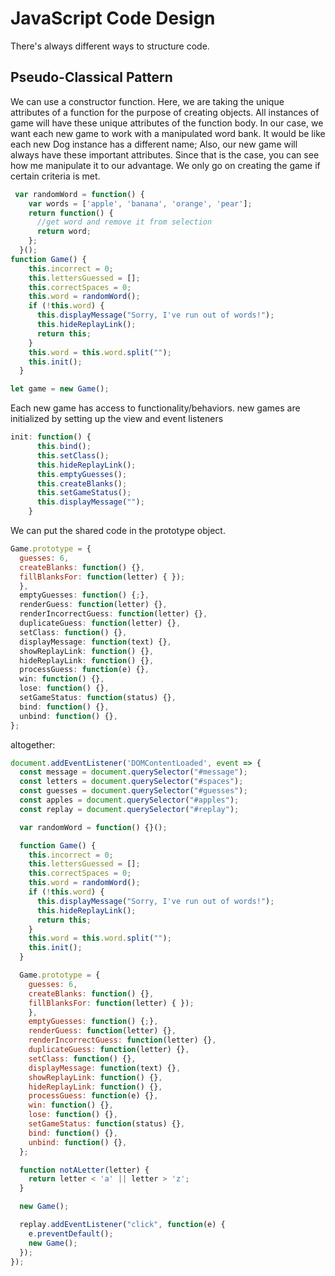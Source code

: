 # JavaScript Code Design

There's always different ways to structure code.

## Pseudo-Classical Pattern
We can use a constructor function.  Here, we are taking the unique attributes of a function for the purpose of creating objects.
All instances of game will have these unique attributes of the function body. 
In our case, we want each new game to work with a manipulated word bank. It would be like each new Dog instance has a different name;
Also, our new game will always have these important attributes.
Since that is the case, you can see how me manipulate it to our advantage.
We only go on creating the game if certain criteria is met.

```javascript
 var randomWord = function() {
    var words = ['apple', 'banana', 'orange', 'pear'];
    return function() {
      //get word and remove it from selection
      return word;
    };
  }();
function Game() {
    this.incorrect = 0;
    this.lettersGuessed = [];
    this.correctSpaces = 0;
    this.word = randomWord();
    if (!this.word) {
      this.displayMessage("Sorry, I've run out of words!");
      this.hideReplayLink();
      return this;
    }
    this.word = this.word.split("");
    this.init();
  }

let game = new Game();
```

Each new game has access to  functionality/behaviors.
new games are initialized by setting up the view and 
event listeners
```javascript
init: function() {
      this.bind();
      this.setClass();
      this.hideReplayLink();
      this.emptyGuesses();
      this.createBlanks();
      this.setGameStatus();
      this.displayMessage("");
    }
```

We can put the shared code in the prototype object. 
```javascript 
Game.prototype = {
  guesses: 6,
  createBlanks: function() {},
  fillBlanksFor: function(letter) { });
  },
  emptyGuesses: function() {;},
  renderGuess: function(letter) {},
  renderIncorrectGuess: function(letter) {},
  duplicateGuess: function(letter) {},
  setClass: function() {},
  displayMessage: function(text) {},
  showReplayLink: function() {},
  hideReplayLink: function() {},
  processGuess: function(e) {},
  win: function() {},
  lose: function() {},
  setGameStatus: function(status) {},
  bind: function() {},
  unbind: function() {},
};
```

altogether:

```javascript
document.addEventListener('DOMContentLoaded', event => {
  const message = document.querySelector("#message");
  const letters = document.querySelector("#spaces");
  const guesses = document.querySelector("#guesses");
  const apples = document.querySelector("#apples");
  const replay = document.querySelector("#replay");

  var randomWord = function() {}();

  function Game() {
    this.incorrect = 0;
    this.lettersGuessed = [];
    this.correctSpaces = 0;
    this.word = randomWord();
    if (!this.word) {
      this.displayMessage("Sorry, I've run out of words!");
      this.hideReplayLink();
      return this;
    }
    this.word = this.word.split("");
    this.init();
  }

  Game.prototype = {
    guesses: 6,
    createBlanks: function() {},
    fillBlanksFor: function(letter) { });
    },
    emptyGuesses: function() {;},
    renderGuess: function(letter) {},
    renderIncorrectGuess: function(letter) {},
    duplicateGuess: function(letter) {},
    setClass: function() {},
    displayMessage: function(text) {},
    showReplayLink: function() {},
    hideReplayLink: function() {},
    processGuess: function(e) {},
    win: function() {},
    lose: function() {},
    setGameStatus: function(status) {},
    bind: function() {},
    unbind: function() {},
  };

  function notALetter(letter) {
    return letter < 'a' || letter > 'z';
  }

  new Game();

  replay.addEventListener("click", function(e) {
    e.preventDefault();
    new Game();
  });
});
```